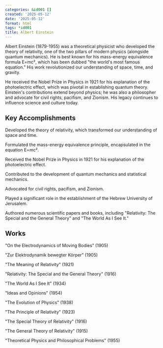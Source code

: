 ```yaml
---
categories: &id001 []
created: '2025-05-12'
date: '2025-05-12'
format: html
tags: *id001
title: Albert Einstein
---
```


Albert Einstein (1879-1955) was a theoretical physicist who developed the theory of relativity, one of the two pillars of modern physics (alongside quantum mechanics). He is best known for his mass-energy equivalence formula E=mc², which has been dubbed "the world's most famous equation." His work revolutionized our understanding of space, time, and gravity.

He received the Nobel Prize in Physics in 1921 for his explanation of the photoelectric effect, which was pivotal in establishing quantum theory. Einstein's contributions extend beyond physics; he was also a philosopher and advocate for civil rights, pacifism, and Zionism. His legacy continues to influence science and culture today.

## Key Accomplishments

Developed the theory of relativity, which transformed our understanding of space and time.

Formulated the mass-energy equivalence principle, encapsulated in the equation E=mc².

Received the Nobel Prize in Physics in 1921 for his explanation of the photoelectric effect.

Contributed to the development of quantum mechanics and statistical mechanics.

Advocated for civil rights, pacifism, and Zionism.

Played a significant role in the establishment of the Hebrew University of Jerusalem.

Authored numerous scientific papers and books, including "Relativity: The Special and the General Theory" and "The World As I See It."

## Works

"On the Electrodynamics of Moving Bodies" (1905)

"Zur Elektrodynamik bewegter Körper" (1905)

"The Meaning of Relativity" (1921)

"Relativity: The Special and the General Theory" (1916)

"The World As I See It" (1934)

"Ideas and Opinions" (1954)

"The Evolution of Physics" (1938)

"The Principle of Relativity" (1923)

"The Special Theory of Relativity" (1916)

"The General Theory of Relativity" (1915)

"Theoretical Physics and Philosophical Problems" (1955)